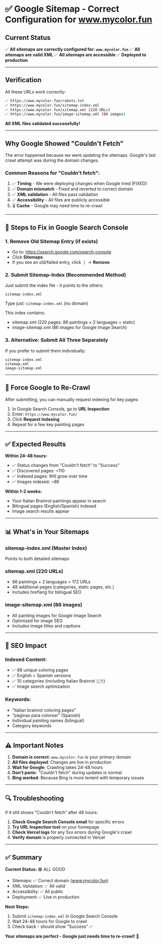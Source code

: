 # ✅ Google Sitemap - Correct Configuration for www.mycolor.fun

## Current Status

✅ **All sitemaps are correctly configured for: `www.mycolor.fun`**
✅ **All sitemaps are valid XML**
✅ **All sitemaps are accessible**
✅ **Deployed to production**

---

## Verification

All these URLs work correctly:

```bash
✅ https://www.mycolor.fun/robots.txt
✅ https://www.mycolor.fun/sitemap-index.xml
✅ https://www.mycolor.fun/sitemap.xml (220 URLs)
✅ https://www.mycolor.fun/image-sitemap.xml (86 images)
```

**All XML files validated successfully!**

---

## Why Google Showed "Couldn't Fetch"

The error happened because we were updating the sitemaps. Google's last crawl attempt was during the domain changes.

### Common Reasons for "Couldn't fetch":
1. ✅ **Timing** - We were deploying changes when Google tried (FIXED)
2. ✅ **Domain mismatch** - Fixed and reverted to correct domain
3. ✅ **XML validation** - All files pass validation
4. ✅ **Accessibility** - All files are publicly accessible
5. ⏳ **Cache** - Google may need time to re-crawl

---

## 🔧 Steps to Fix in Google Search Console

### 1. Remove Old Sitemap Entry (if exists)
- Go to: https://search.google.com/search-console
- Click **Sitemaps**
- If you see an old/failed entry, click **⋮** → **Remove**

### 2. Submit Sitemap-Index (Recommended Method)
Just submit the index file - it points to the others:

```
sitemap-index.xml
```

Type just: `sitemap-index.xml` (no domain)

This index contains:
- sitemap.xml (220 pages: 86 paintings × 2 languages + static)
- image-sitemap.xml (86 images for Google Image Search)

### 3. Alternative: Submit All Three Separately
If you prefer to submit them individually:

```
sitemap-index.xml
sitemap.xml
image-sitemap.xml
```

---

## 🔄 Force Google to Re-Crawl

After submitting, you can manually request indexing for key pages:

1. In Google Search Console, go to **URL Inspection**
2. Enter: `https://www.mycolor.fun/`
3. Click **Request Indexing**
4. Repeat for a few key painting pages

---

## ✅ Expected Results

**Within 24-48 hours:**
- ✅ Status changes from "Couldn't fetch" to "Success"
- ✅ Discovered pages: ~110
- ✅ Indexed pages: Will grow over time
- ✅ Images indexed: ~86

**Within 1-2 weeks:**
- Your Italian Brainrot paintings appear in search
- Bilingual pages (English/Spanish) indexed
- Image search results appear

---

## 📊 What's in Your Sitemaps

### sitemap-index.xml (Master Index)
Points to both detailed sitemaps

### sitemap.xml (220 URLs)
- 86 paintings × 2 languages = 172 URLs
- 48 additional pages (categories, static pages, etc.)
- Includes hreflang for bilingual SEO

### image-sitemap.xml (86 images)
- All painting images for Google Image Search
- Optimized for image SEO
- Includes image titles and captions

---

## 🎯 SEO Impact

### Indexed Content:
- ✅ 86 unique coloring pages
- ✅ English + Spanish versions
- ✅ 10 categories (including Italian Brainrot 🇮🇹)
- ✅ Image search optimization

### Keywords:
- "italian brainrot coloring pages"
- "páginas para colorear" (Spanish)
- Individual painting names (bilingual)
- Category keywords

---

## ⚠️ Important Notes

1. **Domain is correct**: `www.mycolor.fun` is your primary domain
2. **All files deployed**: Changes are live in production
3. **Wait for Google**: Crawling takes 24-48 hours
4. **Don't panic**: "Couldn't fetch" during updates is normal
5. **Bing worked**: Because Bing is more lenient with temporary issues

---

## 🔍 Troubleshooting

If it still shows "Couldn't fetch" after 48 hours:

1. **Check Google Search Console email** for specific errors
2. **Try URL Inspection tool** on your homepage
3. **Check Vercel logs** for any 5xx errors during Google's crawl
4. **Verify domain** is properly connected in Vercel

---

## ✅ Summary

**Current Status:** 🟢 ALL GOOD

- Sitemaps: ✅ Correct domain (www.mycolor.fun)
- XML Validation: ✅ All valid
- Accessibility: ✅ All public
- Deployment: ✅ Live in production

**Next Steps:** 
1. Submit `sitemap-index.xml` in Google Search Console
2. Wait 24-48 hours for Google to crawl
3. Check back - should show "Success" ✅

**Your sitemaps are perfect - Google just needs time to re-crawl!** 🚀





